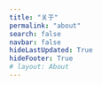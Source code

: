 ```yaml
---
title: "关于"
permalink: "about"
search: false
navbar: false
hideLastUpdated: True
hideFooter: True
# layout: About
---
```


<template>
    <div id="app" class="my-main-container">
        <div class="my-container">
            <el-card v-show="show==0" class="my-card" :body-style="{ padding: '0px' }">
              <img class="my-bg" :src="$withBase('/bg-1.jpg')"/>
              <a class="my-avatar-link" @click="clickAvatar">
                  <img class="my-avatar" :src="$withBase('/avatar.jpg')">
              </a>
              <h3 style="text-align: center">Angor</h3>
              <br>
              <p>不想学深度学习的前端狗</p>
              <p>不是一个好的 CTF 选手</p>
              <br>
              <div class="my-something">
                  <a href="https://github.com/Xerrors">
                    <img class="my-svg" :src="$withBase('/svg/github.svg')" type="image/svg+xml"/>
                  </a>
                  <a href="mailto:xerrors@163.com">
                    <img class="my-svg" :src="$withBase('/svg/mail.svg')" type="image/svg+xml"/>
                  </a>
                  <a href="https://dev.tencent.com/u/Xerrors">
                    <img class="my-svg" :src="$withBase('/svg/tencent.svg')" type="image/svg+xml"/>
                  </a>
              </div>
          </el-card>
          <el-card v-show="show==1" class="my-card" :body-style="{ padding: '0px' }">
              <el-image class="my-bg" :src="$withBase('/bg-1.jpg')"></el-image>
              <img class="my-avatar" :src="$withBase('/avatar.jpg')">
              <h3 style="text-align: center">友链占位 1</h3>
          </el-card>
          <el-card v-show="show==2" class="my-card" :body-style="{ padding: '0px' }">
              <el-image class="my-bg" :src="$withBase('/bg-1.jpg')"></el-image>
              <img class="my-avatar" :src="$withBase('/avatar.jpg')">
              <h3 style="text-align: center">友链占位 2</h3>
          </el-card>
          <el-card v-show="show==3" class="my-card" :body-style="{ padding: '0px' }">
              <el-image class="my-bg" :src="$withBase('/bg-1.jpg')"></el-image>
              <img class="my-avatar" :src="$withBase('/avatar.jpg')">
              <h3 style="text-align: center">友链占位 3</h3>
          </el-card>
          <div class="my-button-box">
            <el-button class="my-button" v-show="showButton" icon="el-icon-caret-bottom" circle @click="plusOne"></el-button>
          </div>
        </div>
    </div>
</template>

<script>
export default {
  data() {
    return {
      show: 0,
      cardNum: 4,
      showButton: true,
      count: 0
    }
  },
  methods: {
    plusOne() {
        this.show = (this.show + 1) % this.cardNum;
        this.showButton = false;
        setTimeout(() => {
            this.showButton = true;
        }, 1000);
    },
    clickAvatar() {
        this.count += 1;
          if (this.count > 10) {
            this.count = 0;
            this.$confirm('当当当当，恭喜你触发彩蛋，是否查看', 'Eggs', {
            confirmButtonText: '当然看了',
            cancelButtonText: '真无聊~',
            type: 'success',
            center: true
          }).then(() => {
            this.$message({
              type: 'success',
              message: '假装看完了!'
            });
          }).catch(() => {
            this.$message({
              type: 'info',
              message: '已取消'
            });
          });
        }
    }
  }
};
</script>

<style scoped>
#app{
    height: 100%
}

html, body{
    width: 100%;
    height: 100%;
}

h1, h2, h3, p {
    color: #2c3e50;
}

.el-button {
  display: block;
  margin: 0 auto;
}

.my-main-container {
    display:flex;/*Flex布局*/
    display: -webkit-flex; /* Safari */
    align-items:center;/*指定垂直居中*/
    width: 100%;
    height: 100%;
}

.my-container {
  margin: 0 auto;
  text-align: center;
}

.my-button-box {
  margin-top: 20px;
}

.my-button {
    animation: showButton 1s forwards;
}

.my-card {
    width: 350px;
    height: 450px;
    margin: 0 auto;
    border: 0px;
    opacity: 0;
    animation: showup 1s forwards;
}

.my-card *{
  display: block;
  margin: 5px auto;
}

.my-bg {
  height: 150px;
  width: 100%;
  margin: 0;
}

.my-svg {
  margin: 5px;
  width: 25px; 
  height: 25px;
}

.my-avatar {
  display: block;
  position: relative;
  width: 100px;
  height: 100px;
  margin: -50px auto 0 auto;
  border-radius:50%;
  border: 3px solid #ffffff
}

.my-something {
  margin: 0 auto;
}

.my-something a {
  display: inline-block;
}

@keyframes showup {
  0% {
    transform: translateY(100px);
    opacity: 0;
  }
  100% {
    transform: translateY(0);
    opacity: 1;
  }
}

@keyframes showButton {
  0% {
    opacity: 0;
  }
  100% {
    opacity: 1;
  }
}
</style>